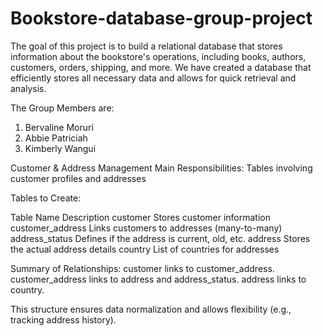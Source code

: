 # Bookstore-database-group-project
The goal of this project  is to build a relational database that stores information about the bookstore's operations, including books, authors, customers, orders, shipping, and more. We have created a database that efficiently stores all necessary data and allows for quick retrieval and analysis.

The Group Members are: 
1. Bervaline Moruri
2. Abbie Patriciah 
3. Kimberly Wangui



Customer & Address Management
Main Responsibilities: Tables involving customer profiles and addresses

Tables to Create:

Table Name	                     Description
customer	               Stores customer information
customer_address	       Links customers to addresses (many-to-many)
address_status	         Defines if the address is current, old, etc.
address	                 Stores the actual address details
country	                  List of countries for addresses

Summary of Relationships:
customer links to customer_address.
customer_address links to address and address_status.
address links to country.

This structure ensures data normalization and allows flexibility (e.g., tracking address history).
